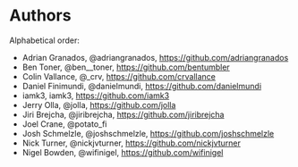 # Authors

Alphabetical order:

* Adrian Granados, @adriangranados, <https://github.com/adriangranados>
* Ben Toner, @ben__toner, <https://github.com/bentumbler>
* Colin Vallance, @_crv, <https://github.com/crvallance>
* Daniel Finimundi, @danielmundi, <https://github.com/danielmundi>
* iamk3, iamk3, <https://github.com/iamk3>
* Jerry Olla, @jolla, <https://github.com/jolla>
* Jiri Brejcha, @jiribrejcha, <https://github.com/jiribrejcha>
* Joel Crane, @potato_fi
* Josh Schmelzle, @joshschmelzle, <https://github.com/joshschmelzle>
* Nick Turner, @nickjvturner, <https://github.com/nickjvturner>
* Nigel Bowden, @wifinigel, <https://github.com/wifinigel>
